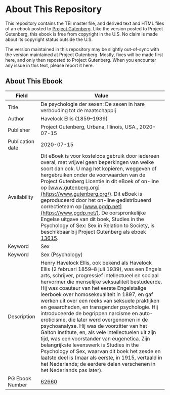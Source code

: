 # About This Repository

This repository contains the TEI master file, and derived text and HTML files of an ebook posted to [Project Gutenberg](https://www.gutenberg.org/). Like the version posted to Project Gutenberg, this ebook is free from copyright in the U.S. No claim is made about its copyright status outside the U.S.

The version maintained in this repository may be slightly out-of-sync with the version maintained at Project Gutenberg. Mostly, fixes will be made first here, and only then reposted to Project Gutenberg. When you encounter any issue in this text, please report it here.

## About This Ebook

| Field | Value |
| ----- | ----- |
| Title | De psychologie der sexen: De sexen in hare verhouding tot de maatschappij |
| Author | Havelock Ellis (1859–1939) |
| Publisher | Project Gutenberg, Urbana, Illinois, USA., 2020-07-15 |
| Publication date | 2020-07-15 |
| Availability | Dit eBoek is voor kosteloos gebruik door iedereen overal, met vrijwel geen beperkingen van welke soort dan ook. U mag het kopiëren, weggeven of hergebruiken onder de voorwaarden van de Project Gutenberg Licentie in dit eBoek of on-line op [www.gutenberg.org](https://www.gutenberg.org/). Dit eBoek is geproduceerd door het on-line gedistribueerd correctieteam op [www.pgdp.net](https://www.pgdp.net/). De oorspronkelijke Engelse uitgave van dit boek, Studies in the Psychology of Sex: Sex in Relation to Society, is beschikbaar bij Project Gutenberg als eboek [13615](https://www.gutenberg.org/ebooks/13615). |
| Keyword | Sex |
| Keyword | Sex (Psychology) |
| Description | Henry Havelock Ellis, ook bekend als Havelock Ellis (2 februari 1859–8 juli 1939), was een Engels arts, schrijver, progressief intellectueel en sociaal hervormer die menselijke seksualiteit bestudeerde. Hij was coauteur van het eerste Engelstalige leerboek over homoseksualiteit in 1897, en gaf werken uit over een reeks van seksuele praktijken en geaardheden, en transgender psychologie. Hij introduceerde de begrippen narcisme en auto-eroticisme, die later werd overgenomen in de psychoanalyse. Hij was de voorzitter van het Galton Institute, en, als vele intellectuelen uit zijn tijd, was een voorstander van eugenetica. Zijn belangrijkste levenswerk is Studies in the Psychology of Sex, waarvan dit boek het zesde en laatste deel is (maar als eerste, in 1915, vertaald in het Nederlands; de eerdere delen verschenen in het Nederlands pas later). |
| PG Ebook Number | [62660](https://www.gutenberg.org/ebooks/62660) |
